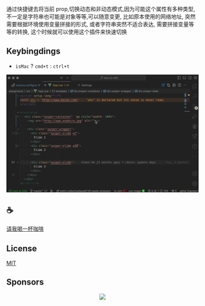 通过快捷键去将当前 prop,切换动态和非动态模式,因为可能这个属性有多种类型,不一定是字符串也可能是对象等等,可以随意变更, 比如原本使用的网络地址, 突然需要根据环境使用变量拼接的形式, 或者字符串突然不适合表达, 需要拼接变量等等的转换, 这个时候就可以使用这个插件来快速切换

## Keybingdings
- `isMac` ? `cmd+t` : `ctrl+t`

![demo](/assets/demo.gif)

## :coffee:

[请我喝一杯咖啡](https://github.com/Simon-He95/sponsor)

## License

[MIT](./license)

## Sponsors

<p align="center">
  <a href="https://cdn.jsdelivr.net/gh/Simon-He95/sponsor/sponsors.svg">
    <img src="https://cdn.jsdelivr.net/gh/Simon-He95/sponsor/sponsors.png"/>
  </a>
</p>
